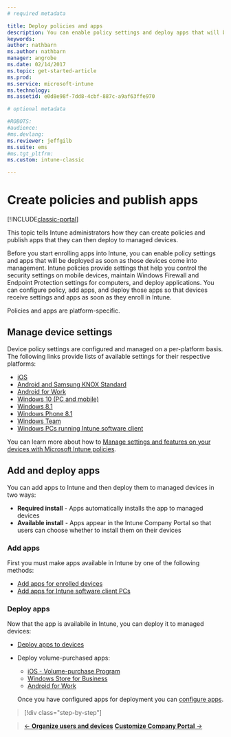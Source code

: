 ```yaml
---
# required metadata

title: Deploy policies and apps 
description: You can enable policy settings and deploy apps that will be applied as soon as devices are enrolled into management.
keywords:
author: nathbarn
ms.author: nathbarn
manager: angrobe
ms.date: 02/14/2017
ms.topic: get-started-article
ms.prod:
ms.service: microsoft-intune
ms.technology:
ms.assetid: e0d8e98f-7dd8-4cbf-887c-a9af63ffe970

# optional metadata

#ROBOTS:
#audience:
#ms.devlang:
ms.reviewer: jeffgilb
ms.suite: ems
#ms.tgt_pltfrm:
ms.custom: intune-classic

---
```


# Create policies and publish apps

[!INCLUDE[classic-portal](../includes/classic-portal.md)]

This topic tells Intune administrators how they can create policies and publish apps that they can then deploy to managed devices.

Before you start enrolling apps into Intune, you can enable policy settings and apps that will be deployed as soon as those devices come into management. Intune policies provide settings that help you control the security settings on mobile devices, maintain Windows Firewall and Endpoint Protection settings for computers, and deploy applications. You can configure policy, add apps, and deploy those apps so that devices receive settings and apps as soon as they enroll in Intune.

Policies and apps are platform-specific.

## Manage device settings

 Device policy settings are configured and managed on a per-platform basis. The following links provide lists of available settings for their respective platforms:

- [iOS](/intune-classic/deploy-use/ios-policy-settings-in-microsoft-intune)
- [Android and Samsung KNOX Standard](/intune-classic/deploy-use/android-policy-settings-in-microsoft-intune)
- [Android for Work](/intune-classic/deploy-use/android-for-work-policy-settings-in-microsoft-intune)
- [Windows 10  (PC and mobile)](/intune-classic/deploy-use/windows-10-policy-settings-in-microsoft-intune)
- [Windows 8.1](/intune-classic/deploy-use/windows-configuration-policy-settings-in-microsoft-intune)
- [Windows Phone 8.1](/intune-classic/deploy-use/windows-phone-8-1-policy-settings-in-microsoft-intune)
- [Windows Team](/intune-classic/deploy-use/windows-team-configuration-policy-settings-in-microsoft-intune)
- [Windows PCs running Intune software client](/intune-classic/deploy-use/policies-to-protect-windows-pcs-in-microsoft-intune)

You can learn more about how to [Manage settings and features on your devices with Microsoft Intune policies](/intune-classic/deploy-use/manage-settings-and-features-on-your-devices-with-microsoft-intune-policies).

## Add and deploy apps

You can add apps to Intune and then deploy them to managed devices in two ways:
- **Required install** - Apps automatically installs the app to managed devices
- **Available install** - Apps appear in the Intune Company Portal so that users can choose whether to install them on their devices

### Add apps

First you must make apps available in Intune by one of the following methods:
- [Add apps for enrolled devices](/intune-classic/deploy-use/add-apps-for-mobile-devices-in-microsoft-intune)
- [Add apps for Intune software client PCs](/intune-classic/deploy-use/add-apps-for-windows-pcs-in-microsoft-intune)

### Deploy apps

Now that the app is availabile in Intune, you can deploy it to managed devices:
- [Deploy apps to devices](/intune-classic/deploy-use/deploy-use/deploy-apps-in-microsoft-intune)
- Deploy volume-purchased apps:
	- [iOS - Volume-purchase Program](/intune-classic/deploy-use/manage-ios-apps-you-purchased-through-a-volume-purchase-program-with-microsoft-intune)
	- [Windows Store for Business](/intune-classic/deploy-use/manage-apps-you-purchased-from-the-windows-store-for-business-with-microsoft-intune)
	- [Android for Work](/intune-classic/deploy-use/android-for-work-apps)

	Once you have configured apps for deployment you can [configure apps](/intune-classic/deploy-use/monitor-apps-in-microsoft-intune).

>[!div class="step-by-step"]

>[&larr; **Organize users and devices**](.\start-with-a-paid-subscription-to-microsoft-intune-step-5.md)       [**Customize Company Portal** &rarr;](/intune/company-portal-customize)  
